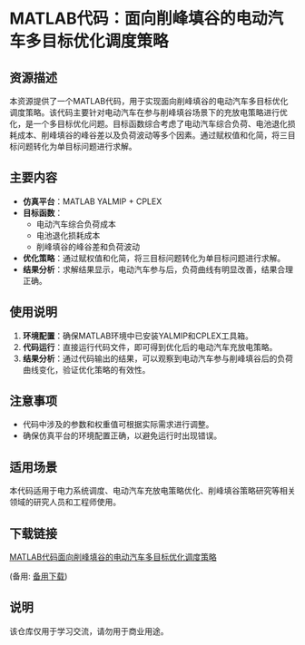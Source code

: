 # MATLAB代码：面向削峰填谷的电动汽车多目标优化调度策略

## 资源描述

本资源提供了一个MATLAB代码，用于实现面向削峰填谷的电动汽车多目标优化调度策略。该代码主要针对电动汽车在参与削峰填谷场景下的充放电策略进行优化，是一个多目标优化问题。目标函数综合考虑了电动汽车综合负荷、电池退化损耗成本、削峰填谷的峰谷差以及负荷波动等多个因素。通过赋权值和化简，将三目标问题转化为单目标问题进行求解。

## 主要内容

- **仿真平台**：MATLAB YALMIP + CPLEX
- **目标函数**：
  - 电动汽车综合负荷成本
  - 电池退化损耗成本
  - 削峰填谷的峰谷差和负荷波动
- **优化策略**：通过赋权值和化简，将三目标问题转化为单目标问题进行求解。
- **结果分析**：求解结果显示，电动汽车参与后，负荷曲线有明显改善，结果合理正确。

## 使用说明

1. **环境配置**：确保MATLAB环境中已安装YALMIP和CPLEX工具箱。
2. **代码运行**：直接运行代码文件，即可得到优化后的电动汽车充放电策略。
3. **结果分析**：通过代码输出的结果，可以观察到电动汽车参与削峰填谷后的负荷曲线变化，验证优化策略的有效性。

## 注意事项

- 代码中涉及的参数和权重值可根据实际需求进行调整。
- 确保仿真平台的环境配置正确，以避免运行时出现错误。

## 适用场景

本代码适用于电力系统调度、电动汽车充放电策略优化、削峰填谷策略研究等相关领域的研究人员和工程师使用。

## 下载链接
[MATLAB代码面向削峰填谷的电动汽车多目标优化调度策略](https://pan.quark.cn/s/1e8905c2218c) 

(备用: [备用下载](https://pan.baidu.com/s/1vtp-T93fpnwFsyTj21MYkQ?pwd=1234))

## 说明

该仓库仅用于学习交流，请勿用于商业用途。
